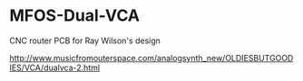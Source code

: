 MFOS-Dual-VCA
=============

CNC router PCB for Ray Wilson's design

http://www.musicfromouterspace.com/analogsynth_new/OLDIESBUTGOODIES/VCA/dualvca-2.html
